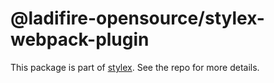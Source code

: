 # @ladifire-opensource/stylex-webpack-plugin

This package is part of [stylex](https://github.com/ladifire-opensource/stylex). See the repo for more details.